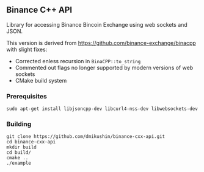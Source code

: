 ## Binance C++ API

Library for accessing Binance Bincoin Exchange using web sockets and JSON.

This version is derived from https://github.com/binance-exchange/binacpp with slight fixes:

 * Corrected enless recursion in `BinaCPP::to_string`
 * Commented out flags no longer supported by modern versions of web sockets
 * CMake build system

### Prerequisites

```
sudo apt-get install libjsoncpp-dev libcurl4-nss-dev libwebsockets-dev
```

### Building

```
git clone https://github.com/dmikushin/binance-cxx-api.git
cd binance-cxx-api
mkdir build
cd build/
cmake ..
./example
```

